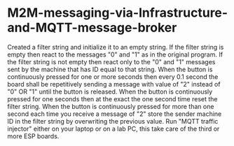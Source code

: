 # M2M-messaging-via-Infrastructure-and-MQTT-message-broker
Created a filter string and initialize it to an empty string.
If the filter string is empty then react to the messages "0" and "1" as in the original program.
If the filter string is not empty then react only to the "0" and "1" messages sent by the machine that has ID equal to that string.
When the button is continuously pressed for one or more seconds then every 0.1 second the board shall be repetitively sending a message with value of "2" instead of "0" OR "1" until the button is released.
When the button is continuously pressed for one seconds then at the exact the one second time reset the filter string.
When the button is continuously pressed for more than one second each time you receive a message of "2" store the sender machine ID in the filter string by overwriting the previous value.
Run "MQTT traffic injector" either on your laptop or on a lab PC, this take care of the third or more ESP boards.
